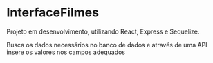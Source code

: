 # InterfaceFilmes
Projeto em desenvolvimento, utilizando React, Express e Sequelize.

Busca os dados necessários no banco de dados e através de uma API insere os valores nos campos adequados 
